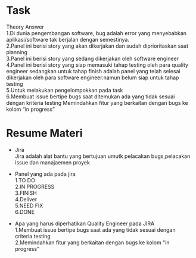 # Task
Theory Answer
<br>1.Di dunia pengembangan software, bug adalah error yang menyebabkan aplikasi/software tak berjalan dengan semestinya.
<br>2.Panel ini berisi story yang akan dikerjakan dan sudah diprioritaskan saat planning
<br>3.Panel ini berisi story yang sedang dikerjakan oleh software engineer
<br>4.Panel ini berisi story yang siap memasuki tahap testing oleh para quality engineer sedangkan untuk tahap finish adalah panel yang telah selesai dikerjakan oleh para software engineer.namun belum siap untuk tahap testing
<br>5.Untuk melakukan pengelompokkan pada task
<br>6.Membuat issue bertipe bugs saat ditemukan ada yang tidak sesuai dengan kriteria testing
Memindahkan fitur yang berkaitan dengan bugs ke kolom “in progress”

# Resume Materi
- Jira
<br>Jira adalah alat bantu yang bertujuan umutk pelacakan bugs,pelacakan issue dan manajaemen proyek

- Panel yang ada pada jira
<br>1.TO DO
<br>2.IN PROGRESS
<br>3.FINISH
<br>4.Deliver
<br>5.NEED FIX
<br>6.DONE

- Apa yang harus diperhatikan Quality Engineer pada JIRA
<br>1.Membuat issue bertipe bugs saat ada yang tidak sesuai dengan criteria testing
<br>2.Memindahkan fitur yang berkaitan dengan bugs ke kolom "in progress"
